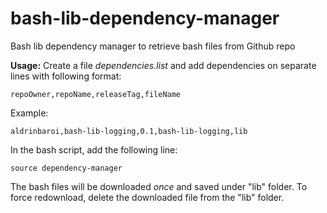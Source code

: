 # bash-lib-dependency-manager
Bash lib dependency manager to retrieve bash files from Github repo

**Usage:**
Create a file _dependencies.list_ and add dependencies on separate lines with following format:
```
repoOwner,repoName,releaseTag,fileName
```
Example:
```
aldrinbaroi,bash-lib-logging,0.1,bash-lib-logging,lib
```

In the bash script, add the following line:
```
source dependency-manager
```
The bash files will be downloaded _once_ and saved under "lib" folder. To force redownload, delete the downloaded file from the "lib" folder.

